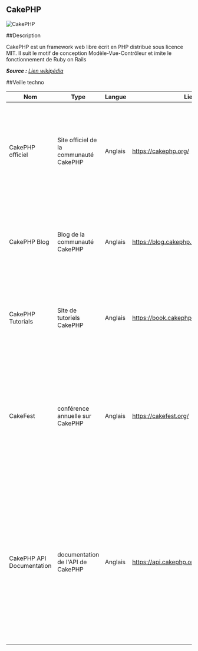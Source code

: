 ## CakePHP

![CakePHP](https://www.ideematic.com/wp-content/uploads/2018/02/cakephp.png "Cake PHP")

 
##Description

CakePHP est un framework web libre écrit en PHP distribué sous licence MIT. Il suit le motif de conception Modèle-Vue-Contrôleur et imite le fonctionnement de Ruby on Rails

 _**Source :** [Lien wikipédia](https://fr.wikipedia.org/wiki/CakePHP)_

##Veille techno

Nom | Type | Langue | Lien | Description | Tags | Note
 --- | --- | --- | --- | --- | --- | --- 
|CakePHP officiel|Site officiel de la communauté CakePHP|Anglais|https://cakephp.org/|Le site officiel de la communauté CakePHP, qui propose de la documentation, des tutoriels et des resources pour les développeurs utilisant ce framework PHP.|framework PHP, documentation, tutoriels| 5/5
|CakePHP Blog|Blog de la communauté CakePHP|Anglais|https://blog.cakephp.org/|Le blog de la communauté CakePHP, qui publie régulièrement des articles sur les nouvelles fonctionnalités et les mises à jour du framework.|blog, mises à jour, nouvelles fonctionnalités|4/5
|CakePHP Tutorials|Site de tutoriels CakePHP|Anglais|https://book.cakephp.org/3/en/index.html|Un site de tutoriels pour apprendre à utiliser CakePHP, avec des exemples et des explications détaillées.|tutoriels, exemples, explications|5/5
|CakeFest|conférence annuelle sur CakePHP|Anglais|https://cakefest.org/|CakeFest est une conférence annuelle sur CakePHP qui regroupe des développeurs de la communauté pour discuter de nouvelles idées et de tendances dans le monde du développement web.|conférence, développeurs, idées|4/5
|CakePHP API Documentation|documentation de l'API de CakePHP|Anglais|https://api.cakephp.org/|La documentation de l'API de CakePHP est une référence détaillée de toutes les classes et méthodes de ce framework. C'est un outil utile pour les développeurs qui cherchent à comprendre comment fonctionne le code de CakePHP et comment l'utiliser dans leurs projets.|documentation, référence, API|4/5



